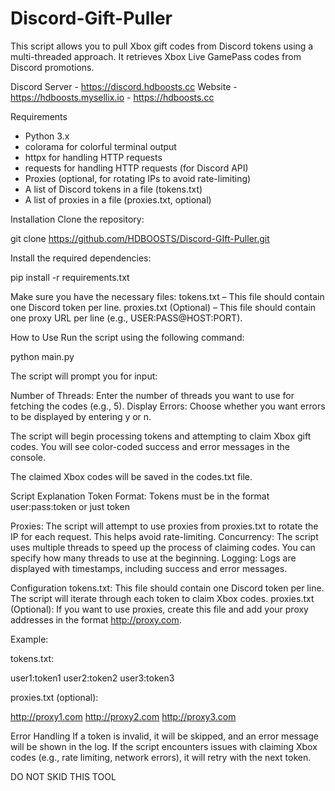 # Discord-Gift-Puller
This script allows you to pull Xbox gift codes from Discord tokens using a multi-threaded approach. It retrieves Xbox Live GamePass codes from Discord promotions.




Discord Server - https://discord.hdboosts.cc
Website - https://hdboosts.mysellix.io  - https://hdboosts.cc






Requirements
- Python 3.x
- colorama for colorful terminal output
- httpx for handling HTTP requests
- requests for handling HTTP requests (for Discord API)
- Proxies (optional, for rotating IPs to avoid rate-limiting)
- A list of Discord tokens in a file (tokens.txt)
- A list of proxies in a file (proxies.txt, optional)


Installation
Clone the repository:

git clone https://github.com/HDBOOSTS/Discord-GIft-Puller.git

Install the required dependencies:

pip install -r requirements.txt

Make sure you have the necessary files:
tokens.txt – This file should contain one Discord token per line.
proxies.txt (Optional) – This file should contain one proxy URL per line (e.g., USER:PASS@HOST:PORT).


How to Use
Run the script using the following command:

python main.py

The script will prompt you for input:

Number of Threads: Enter the number of threads you want to use for fetching the codes (e.g., 5).
Display Errors: Choose whether you want errors to be displayed by entering y or n.

The script will begin processing tokens and attempting to claim Xbox gift codes. You will see color-coded success and error messages in the console.

The claimed Xbox codes will be saved in the codes.txt file.

Script Explanation
Token Format: Tokens must be in the format user:pass:token or just token

Proxies: The script will attempt to use proxies from proxies.txt to rotate the IP for each request. This helps avoid rate-limiting.
Concurrency: The script uses multiple threads to speed up the process of claiming codes. You can specify how many threads to use at the beginning.
Logging: Logs are displayed with timestamps, including success and error messages.

Configuration
tokens.txt: This file should contain one Discord token per line. The script will iterate through each token to claim Xbox codes.
proxies.txt (Optional): If you want to use proxies, create this file and add your proxy addresses in the format http://proxy.com.

Example:

tokens.txt:

user1:token1
user2:token2
user3:token3


proxies.txt (optional):

http://proxy1.com
http://proxy2.com
http://proxy3.com


Error Handling
If a token is invalid, it will be skipped, and an error message will be shown in the log.
If the script encounters issues with claiming Xbox codes (e.g., rate limiting, network errors), it will retry with the next token.


DO NOT SKID THIS TOOL 
